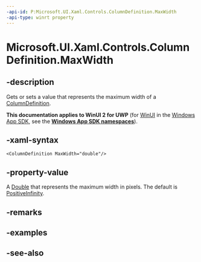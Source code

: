 ```yaml
---
-api-id: P:Microsoft.UI.Xaml.Controls.ColumnDefinition.MaxWidth
-api-type: winrt property
---
```


<!-- Property syntax
public double MaxWidth { get;  set; }
-->

# Microsoft.UI.Xaml.Controls.ColumnDefinition.MaxWidth

## -description
Gets or sets a value that represents the maximum width of a [ColumnDefinition](columndefinition.md).

**This documentation applies to WinUI 2 for UWP** (for [WinUI](/windows/apps/winui/winui3/) in the [Windows App SDK](/windows/apps/windows-app-sdk/), see the **[Windows App SDK namespaces](/windows/windows-app-sdk/api/winrt/)**).

## -xaml-syntax
```xaml
<ColumnDefinition MaxWidth="double"/>
```


## -property-value
A [Double](/dotnet/api/system.double?view=dotnet-uwp-10.0&preserve-view=true) that represents the maximum width in pixels. The default is [PositiveInfinity](/dotnet/api/system.double.positiveinfinity?view=dotnet-uwp-10.0&preserve-view=true).

## -remarks

## -examples

## -see-also
